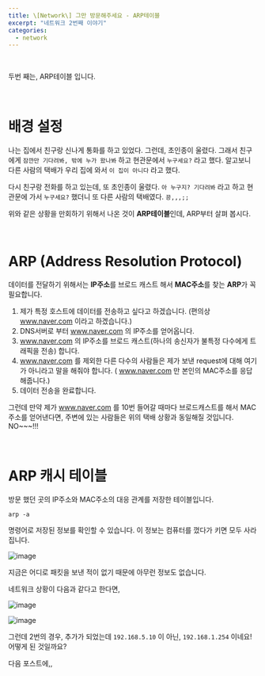 ```yaml
---
title: \[Network\] 그만 방문해주세요 - ARP테이블
excerpt: "네트워크 2번째 이야기"
categories:
  - network
---
```


<br>

두번 째는, ARP테이블 입니다.

<br>

# 배경 설정

나는 집에서 친구랑 신나게 통화를 하고 있었다. 그런데, 초인종이 울렸다. 그래서 친구에게 `잠깐만 기다려봐, 밖에 누가 왔나봐` 하고 현관문에서 `누구세요?` 라고 했다. 알고보니 다른 사람의 택배가 우리 집에 와서 `이 집이 아니다` 라고 했다. 

다시 친구랑 전화를 하고 있는데, 또 초인종이 울렸다. `아 누구지? 기다려봐` 라고 하고 현관문에 가서 `누구세요?` 했더니 또 다른 사람의 택배였다. `끙,,,;;`



위와 같은 상황을 만회하기 위해서 나온 것이 **ARP테이블**인데, ARP부터 살펴 봅시다.

<br>



# ARP (Address Resolution Protocol)

 데이터를 전달하기 위해서는 **IP주소**를 브로드 캐스트 해서 **MAC주소**를 찾는 **ARP**가 꼭 필요합니다. 

1. 제가 특정 호스트에 데이터를 전송하고 싶다고 하겠습니다. (편의상 <a>www.naver.com</a> 이라고 하겠습니다.) 
2. DNS서버로 부터  <a>www.naver.com</a>  의 IP주소를 얻어옵니다.
3.  <a>www.naver.com</a> 의 IP주소를 브로드 캐스트(하나의 송신자가 불특정 다수에게 트래픽을 전송) 합니다. 
4.  <a>www.naver.com</a></a>  를 제외한 다른 다수의 사람들은 제가 보낸 request에 대해 여기가 아니라고 말을 해줘야 합니다. ( <a>www.naver.com</a>  만 본인의 MAC주소를 응답해줍니다.)
5. 데이터 전송을 완료합니다.



그런데 만약 제가   <a>www.naver.com</a>  를 10번 들어갈 때마다 브로드캐스트를 해서 MAC주소를 얻어낸다면, 주변에 있는 사람들은 위의 택배 상황과 동일해질 것입니다. NO~~~!!!





<br>

# ARP 캐시 테이블

방문 했던 곳의 IP주소와 MAC주소의 대응 관계를 저장한 테이블입니다.

```shell
arp -a
```

명령어로 저장된 정보를 확인할 수 있습니다. 이 정보는 컴퓨터를 껐다가 키면 모두 사라집니다.





![image](https://user-images.githubusercontent.com/42775225/106461696-76932380-64d8-11eb-868c-bd36c8cb0e89.png)



지금은 어디로 패킷을 보낸 적이 없기 때문에 아무런 정보도 없습니다.



네트워크 상황이 다음과 같다고 한다면,

![image](https://user-images.githubusercontent.com/42775225/106463334-a2170d80-64da-11eb-96f6-31ad03451fbb.png)



![image](https://user-images.githubusercontent.com/42775225/106464645-42b9fd00-64dc-11eb-8a84-44621e6b74f5.png)

그런데 2번의 경우, 추가가 되었는데 `192.168.5.10` 이 아닌, `192.168.1.254` 이네요! 어떻게 된 것일까요?



다음 포스트에,, 

<br><br><br>